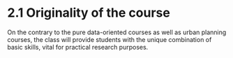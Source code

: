 # 2.1  Originality of the course

On the contrary to the pure data-oriented courses as well as urban planning courses, the class will provide students with the unique combination of basic skills, vital for practical research purposes.